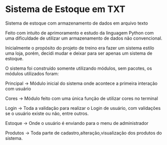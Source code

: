 # Sistema de Estoque em TXT
 Sistema de estoque com armazenamento de dados em arquivo texto

Feito com intuito de aprimoramento e estudo da linguagem Python com uma dificuldade de utilizar um armazenamento de dados não convencional.

Inicialmente o propósito do projeto de treino era fazer um sistema estilo uma loja, porém, decidi mudar e deixar para ser apenas um sistema de estoque.

O sistema foi construído somente utilizando módulos, sem pacotes, os módulos utilizados foram:

Principal → Módulo inicial do sistema onde acontece a primeira interação com usuário

Cores → Módulo feito com uma única função de utilizar cores no terminal 

Login → Toda a validação para realizar o Login de usuário, com validações se o usuário existe ou não, entre outros.

Estoque → Onde o usuário é enviando para o menu de administrador

Produtos → Toda parte de cadastro,alteração,visualização dos produtos do sistema.


